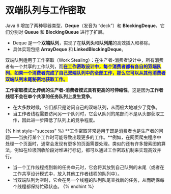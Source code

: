 # 双端队列与工作密取

Java 6 增加了两种容器类型，**Deque**（发音为 “deck”）和 **BlockingDeque**，它们分别对 **Queue** 和 **BlockingQueue** 进行了扩展。

* Deque 是一个**双端队列**，实现了在**队列头**和**队列尾**的高效插入和移除。
* 具体实现包括 **ArrayDeque** 和 **LinkedBlockingDeque**。

双端队列适用于工作密取（Work Stealing）：在生产者-消费者设计中，所有消费者有一个共享的工作队列，而<mark style="color:blue;">**在工作密取设计中，每个消费者都有各自的双端队列**</mark><mark style="color:blue;">。</mark><mark style="color:blue;">**如果一个消费者完成了自己双端队列中的全部工作，那么它可以从其他消费者双端队列末尾秘密地获取工作。**</mark>

**工作密取模式比传统的生产者-消费者模式具有更高的可伸缩性**，这是因为**工作者线程不会在单个共享的任务队列上发生竞争**。

* 在大多数时候，它们都只是访问自己的双端队列，从而极大地减少了竞争。
* 当工作者线程需要访问另一个队列时，它会从队列的尾部而不是从头部获取工作，因此进一步降低了队列上的竞争程度。

{% hint style="success" %}
**工作密取非常适用于既是消费者也是生产者的问题——当执行某个工作时可能导致出现更多的工作。**例如，在网页爬虫程序中处理一个页面时，通常会发现有更多的页面需要处理。类似的还有许多搜索图的算法，例如在垃圾回收阶段对堆进行标记，都可以通过工作密取机制来实现高效并行。

* 当一个工作线程找到新的任务单元时，它会将其放到自己队列的末尾（或者在工作共享设计模式中，放入其他工作者线程的队列中）。
* 当双端队列为空时，它会在另一个线程的队列队尾查找新的任务，从而确保每个线程都保持忙碌状态。
{% endhint %}
